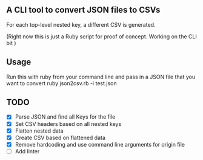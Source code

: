 ## A CLI tool to convert JSON files to CSVs 

For each top-level nested key, a different CSV is generated.

(Right now this is just a Ruby script for proof of concept. Working on the CLI bit ) 

## Usage

Run this with ruby from your command line and pass in a JSON file that you want to convert
    ruby json2csv.rb -i test.json

## TODO
- [x] Parse JSON and find all Keys for the file
- [x] Set CSV headers based on all nested keys
- [x] Flatten nested data 
- [x] Create CSV based on flattened data
- [x] Remove hardcoding and use command line arguments for origin file
- [ ] Add linter